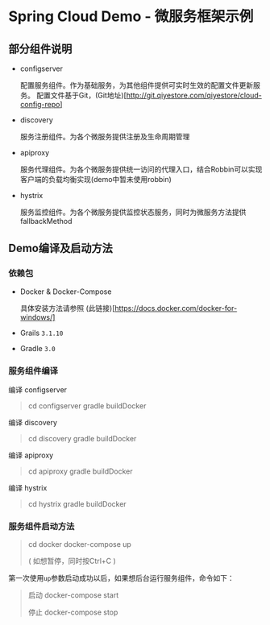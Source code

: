 # Spring Cloud Demo - 微服务框架示例

## 部分组件说明

- configserver

	配置服务组件。作为基础服务，为其他组件提供可实时生效的配置文件更新服务。
	配置文件基于Git，(Git地址)[http://git.qiyestore.com/qiyestore/cloud-config-repo]

- discovery

	服务注册组件。为各个微服务提供注册及生命周期管理

- apiproxy

	服务代理组件。为各个微服务提供统一访问的代理入口，结合Robbin可以实现客户端的负载均衡实现(demo中暂未使用robbin)

- hystrix

	服务监控组件。为各个微服务提供监控状态服务，同时为微服务方法提供fallbackMethod


## Demo编译及启动方法

### 依赖包

- Docker & Docker-Compose

	具体安装方法请参照 (此链接)[https://docs.docker.com/docker-for-windows/]

- Grails `3.1.10`

- Gradle `3.0`

### 服务组件编译

编译 configserver

> cd configserver
> gradle buildDocker

编译 discovery

> cd discovery
> gradle buildDocker

编译 apiproxy

> cd apiproxy
> gradle buildDocker

编译 hystrix

> cd hystrix
> gradle buildDocker

### 服务组件启动方法

> cd docker
> docker-compose up
>
> ( 如想暂停，同时按Ctrl+C )

第一次使用`up`参数启动成功以后，如果想后台运行服务组件，命令如下：

> 启动
> docker-compose start
>
> 停止
> docker-compose stop
>